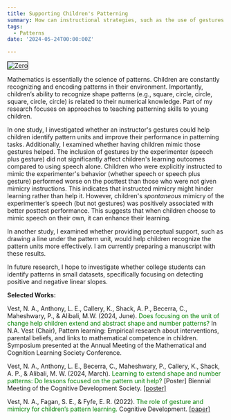 ```yaml
---
title: Supporting Children's Patterning
summary: How can instructional strategies, such as the use of gestures and perceptual support, enhance young children's ability to recognize and understand shape patterns, and how does this impact their numerical knowledge?
tags:
  - Patterns
date: '2024-05-24T00:00:00Z'

---
```

<img src="https://n-vest.github.io/project/shapepatterns/patterns.png" alt="Zero" style='border:1px solid #000000'><p>Mathematics is essentially the science of patterns. Children are constantly recognizing and encoding patterns in their environment. Importantly, children’s ability to recognize shape patterns (e.g., square, circle, circle, square, circle, circle) is related to their numerical knowledge. Part of my research focuses on approaches to teaching patterning skills to young children.</p>
<p>In one study, I investigated whether an instructor's gestures could help children identify pattern units and improve their performance in patterning tasks. Additionally, I examined whether having children mimic those gestures helped. The inclusion of gestures by the experimenter (speech plus gesture) did not significantly affect children's learning outcomes compared to using speech alone. Children who were explicitly instructed to mimic the experimenter's behavior (whether speech or speech plus gesture) performed worse on the posttest than those who were not given mimicry instructions. This indicates that instructed mimicry might hinder learning rather than help it. However, children's <i>spontaneous</i> mimicry of the experimenter’s speech (but not gestures) was positively associated with better posttest performance. This suggests that when children choose to mimic speech on their own, it can enhance their learning.</p>
<p>In another study, I examined whether providing perceptual support, such as drawing a line under the pattern unit, would help children recognize the pattern units more effectively. I am currently preparing a manuscript with these results.</p>
<p>In future research, I hope to investigate whether college students can identify patterns in small datasets, specifically focusing on detecting positive and negative linear slopes.</p>

<strong>Selected Works:</strong>

Vest, N. A., Anthony, L. E., Callery, K., Shack, A. P., Becerra, C., Maheshwary, P., & Alibali, M.W. (2024, June). <span style="color:green">Does focusing on the unit of change help children extend and abstract shape and number patterns? </span>In N.A. Vest (Chair), Pattern learning: Empirical research about interventions, parental beliefs, and links to mathematical competence in children. Symposium presented at the Annual Meeting of the Mathematical and Cognition Learning Society Conference.

Vest, N. A., Anthony, L. E., Becerra, C., Maheshwary, P., Callery, K., Shack, A. P., & Alibali, M. W. (2024, March). <span style="color:green">Learning to extend shape and number patterns: Do lessons focused on the pattern unit help?</span> [Poster] Biennial Meeting of the Cognitive Development Society. [[poster]](http://dx.doi.org/10.13140/RG.2.2.20787.64804)

Vest, N. A., Fagan, S. E., & Fyfe, E. R. (2022). <span style="color:green">The role of gesture and mimicry for children’s pattern learning.</span> Cognitive Development. [[paper]](https://www.researchgate.net/publication/361265082_The_role_of_gesture_and_mimicry_for_children's_pattern_learning)



